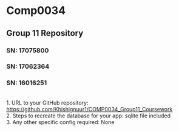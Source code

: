 <h1>Comp0034</h1>
<h2>Group 11 Repository</h2>
<h3>SN: 17075800</h3>
<h3>SN: 17062364</h3>
<h3>SN: 16016251</h3> 


<br>1. URL to your GitHub repository: https://github.com/Khishignuur1/COMP0034_Group11_Coursework
<br>2. Steps to recreate the database for your app: sqlite file included 
<br>3. Any other specific config required: None 
